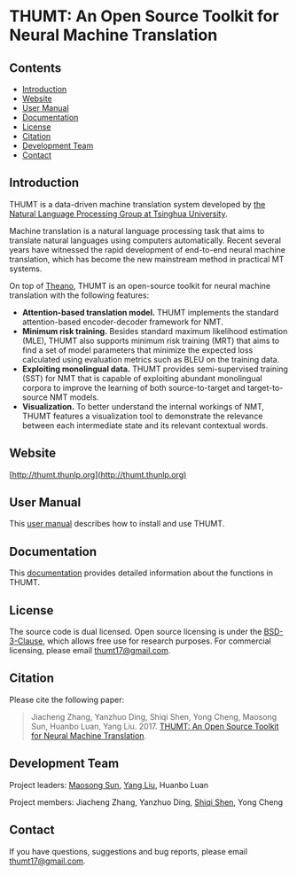 # THUMT: An Open Source Toolkit for Neural Machine Translation
## Contents
* [Introduction](#introduction)
* [Website](#website)
* [User Manual](#user-manual)
* [Documentation](#documentation)
* [License](#license)
* [Citation](#citation)
* [Development Team](#development-Team)
* [Contact](#contact)

## Introduction

THUMT is a data-driven machine translation system developed by [the Natural Language Processing Group at Tsinghua University](http://nlp.csai.tsinghua.edu.cn/site2/index.php?lang=en).

Machine translation is a natural language processing task that aims to translate natural languages using computers automatically. Recent several years have witnessed the rapid development of end-to-end neural machine translation, which has become the new mainstream method in practical MT systems.

On top of [Theano](http://deeplearning.net/software/theano/), THUMT is an open-source toolkit for neural machine translation with the following features:

* **Attention-based translation model.** THUMT implements the standard attention-based encoder-decoder framework for NMT.
* **Minimum risk training.** Besides standard maximum likelihood estimation (MLE), THUMT also supports minimum risk training (MRT) that aims to find a set of model parameters that minimize the expected loss calculated using evaluation metrics such as BLEU on the training data.
* **Exploiting monolingual data.** THUMT provides semi-supervised training (SST) for NMT that is capable of exploiting abundant monolingual corpora to improve the learning of both source-to-target and target-to-source NMT models.
* **Visualization.** To better understand the internal workings of NMT, THUMT features a visualization tool to demonstrate the relevance between each intermediate state and its relevant contextual words.

## Website

[http://thumt.thunlp.org](http://thumt.thunlp.org)

## User Manual

This [user manual](http://thumt.thunlp.org/static/THUMT.pdf) describes how to install and use THUMT.

## Documentation

This [documentation](http://thumt.thunlp.org/static/document/index.html) provides detailed information about the functions in THUMT.

## License

The source code is dual licensed. Open source licensing is under the [BSD-3-Clause](https://opensource.org/licenses/BSD-3-Clause), which allows free use for research purposes. For commercial licensing, please email [thumt17@gmail.com](mailto:thumt17@gmail.com).

## Citation

Please cite the following paper:

> Jiacheng Zhang, Yanzhuo Ding, Shiqi Shen, Yong Cheng, Maosong Sun, Huanbo Luan, Yang Liu. 2017. [THUMT: An Open Source Toolkit for Neural Machine Translation](https://arxiv.org/abs/1706.06415). 

## Development Team

Project leaders: [Maosong Sun](http://www.thunlp.org/site2/index.php/zh/people?id=16), [Yang Liu](http://nlp.csai.tsinghua.edu.cn/~ly/), Huanbo Luan

Project members: Jiacheng Zhang, Yanzhuo Ding, [Shiqi Shen](http://nlp.csai.tsinghua.edu.cn/~ssq/), Yong Cheng

## Contact

If you have questions, suggestions and bug reports, please email [thumt17@gmail.com](mailto:thumt17@gmail.com).





